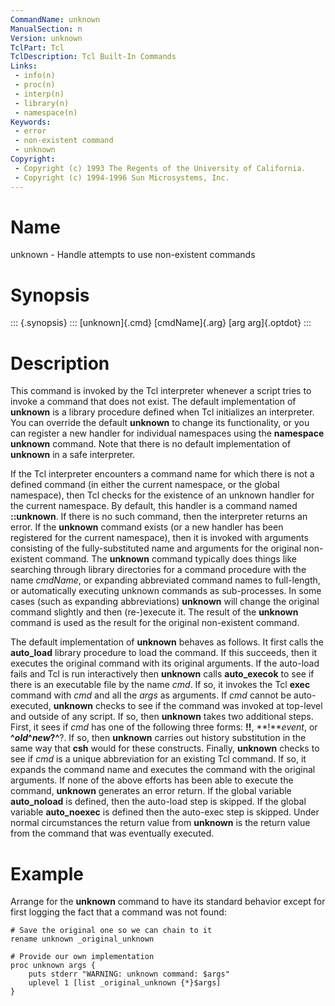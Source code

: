 ```yaml
---
CommandName: unknown
ManualSection: n
Version: unknown
TclPart: Tcl
TclDescription: Tcl Built-In Commands
Links:
 - info(n)
 - proc(n)
 - interp(n)
 - library(n)
 - namespace(n)
Keywords:
 - error
 - non-existent command
 - unknown
Copyright:
 - Copyright (c) 1993 The Regents of the University of California.
 - Copyright (c) 1994-1996 Sun Microsystems, Inc.
---
```


# Name

unknown - Handle attempts to use non-existent commands

# Synopsis

::: {.synopsis} :::
[unknown]{.cmd} [cmdName]{.arg} [arg arg]{.optdot} 
:::

# Description

This command is invoked by the Tcl interpreter whenever a script tries to invoke a command that does not exist.  The default implementation of **unknown** is a library procedure defined when Tcl initializes an interpreter.  You can override the default **unknown** to change its functionality, or you can register a new handler for individual namespaces using the **namespace unknown** command.  Note that there is no default implementation of **unknown** in a safe interpreter.

If the Tcl interpreter encounters a command name for which there is not a defined command (in either the current namespace, or the global namespace), then Tcl checks for the existence of an unknown handler for the current namespace. By default, this handler is a command named **::unknown**.  If there is no such command, then the interpreter returns an error. If the **unknown** command exists (or a new handler has been registered for the current namespace), then it is invoked with arguments consisting of the fully-substituted name and arguments for the original non-existent command. The **unknown** command typically does things like searching through library directories for a command procedure with the name *cmdName*, or expanding abbreviated command names to full-length, or automatically executing unknown commands as sub-processes. In some cases (such as expanding abbreviations) **unknown** will change the original command slightly and then (re-)execute it. The result of the **unknown** command is used as the result for the original non-existent command.

The default implementation of **unknown** behaves as follows. It first calls the **auto_load** library procedure to load the command. If this succeeds, then it executes the original command with its original arguments. If the auto-load fails and Tcl is run interactively then **unknown** calls **auto_execok** to see if there is an executable file by the name *cmd*. If so, it invokes the Tcl **exec** command with *cmd* and all the *args* as arguments. If *cmd* cannot be auto-executed, **unknown** checks to see if the command was invoked at top-level and outside of any script.  If so, then **unknown** takes two additional steps. First, it sees if *cmd* has one of the following three forms: **!!**, **!***event*, or **^***old***^***new*?**^**?. If so, then **unknown** carries out history substitution in the same way that **csh** would for these constructs. Finally, **unknown** checks to see if *cmd* is a unique abbreviation for an existing Tcl command. If so, it expands the command name and executes the command with the original arguments. If none of the above efforts has been able to execute the command, **unknown** generates an error return. If the global variable **auto_noload** is defined, then the auto-load step is skipped. If the global variable **auto_noexec** is defined then the auto-exec step is skipped. Under normal circumstances the return value from **unknown** is the return value from the command that was eventually executed.

# Example

Arrange for the **unknown** command to have its standard behavior except for first logging the fact that a command was not found:

```
# Save the original one so we can chain to it
rename unknown _original_unknown

# Provide our own implementation
proc unknown args {
    puts stderr "WARNING: unknown command: $args"
    uplevel 1 [list _original_unknown {*}$args]
}
```

